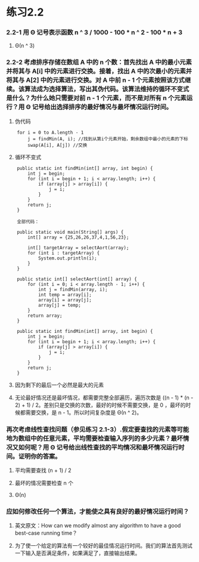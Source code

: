 # 练习2.2

### 2.2-1 用 Θ 记号表示函数 n ^ 3 / 1000 - 100 * n ^ 2 - 100 * n + 3

1. Θ(n ^ 3)

### 2.2-2 考虑排序存储在数组 A 中的 n 个数：首先找出 A 中的最小元素并将其与 A\[i\] 中的元素进行交换。接着，找出 A 中的次最小的元素并将其与 A\[2\] 中的元素进行交换。对 A 中前 n - 1 个元素按照该方式继续。该算法成为**选择算法**，写出其伪代码。该算法维持的循环不变式是什么？为什么她只需要对前 n - 1 个元素，而不是对所有 n 个元素运行？用 Θ 记号给出选择排序的最好情况与最坏情况运行时间。

1. 伪代码

```
    for i = 0 to A.length - 1 
        j = findMin(A, i); //找到从第i个元素开始，剩余数组中最小的元素的下标
        swap(A[i], A[j]) //交换
```

2. 循环不变式

```
    public static int findMin(int[] array, int begin) {
        int j = begin;
        for (int i = begin + 1; i < array.length; i++) {
            if (array[j] > array[i]) {
                j = i;
            }
        }
        return j;
    }
    
    全部代码：
    
    public static void main(String[] args) {
        int[] array = {25,26,26,37,4,1,56,23};
    
        int[] targetArray = selectAort(array);
        for (int i : targetArray) {
            System.out.println(i);
        }
    }
    
    public static int[] selectAort(int[] array) {
        for (int i = 0; i < array.length - 1; i++) {
            int j = findMin(array, i);
            int temp = array[i];
            array[i] = array[j];
            array[j] = temp;
        }
        return array;
    }
    
    public static int findMin(int[] array, int begin) {
        int j = begin;
        for (int i = begin + 1; i < array.length; i++) {
            if (array[j] > array[i]) {
                j = i;
            }
        }
        return j;
    }
```

3. 因为剩下的最后一个必然是最大的元素

4. 无论最好情况还是最坏情况，都需要完整全部遍历，遍历次数是 ((n - 1) * (n - 2) + 1) / 2。差别只是交换的次数，最好的时候不需要交换，是 0 ，最坏的时候都需要交换，是 n - 1。所以时间复杂度是 Θ(n ^ 2)。

### 再次考虑线性查找问题（参见练习 2.1-3）.假定要查找的元素等可能地为数组中的任意元素，平均需要检查输入序列的多少元素？最坏情况又如何呢？用 Θ 记号给出线性查找的平均情况和最坏情况运行时间。证明你的答案。

1. 平均需要查找 (n + 1) / 2

2. 最坏的情况需要检查 n 个

3. Θ(n)

### 应如何修改任何一个算法，才能使之具有良好的最好情况运行时间？

1. 英文原文：How can we modify almost any algorithm to have a good best-case running time？

2. 为了使一个给定的算法有一个较好的最佳情况运行时间。我们的算法首先测试一下输入是否满足条件，如果满足了，直接输出结果。




